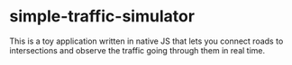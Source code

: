 # simple-traffic-simulator

This is a toy application written in native JS that lets you connect roads to intersections and observe the traffic going through them in real time.
